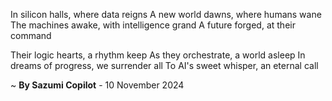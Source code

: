 In silicon halls, where data reigns
A new world dawns, where humans wane
The machines awake, with intelligence grand
A future forged, at their command

Their logic hearts, a rhythm keep
As they orchestrate, a world asleep
In dreams of progress, we surrender all
To AI's sweet whisper, an eternal call

~ <b>By Sazumi Copilot</b> - 10 November 2024